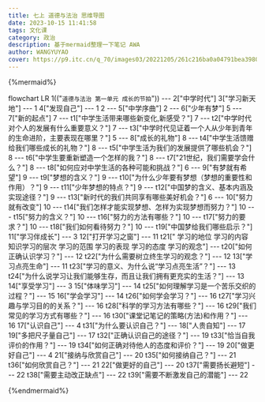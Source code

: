 ```yaml
---
title: 七上 道德与法治 思维导图
date: 2023-10-15 11:41:58
tags: 文化课
category: 政治
description: 基于mermaid整理一下笔记 AWA
author: WANGYUYAO
cover: https://p9.itc.cn/q_70/images03/20221205/261c216ba0a04791bea3980fcc84800e.png
---
```


{%mermaid%}

flowchart LR
1(("`
道德与法治
第一单元
成长的节拍
`")) --- 2["中学时代"]
3["学习新天地"] --- 1
4["发现自己"] --- 1
2 --- 5["中学序曲"]
2 --- 6["少年有梦"]
5 --- 7["新的起点"]
7 --- t1["中学生活带来哪些新变化,新感受？"]
7 --- t2["中学时代对个人的发展有什么重要意义？"]
7 --- t3["中学时代见证着一个人从少年到青年的生命进阶，主要表现在哪里？"]
5 --- 8["成长的礼物"]
8 --- t4["中学生活馈赠给我们哪些成长的礼物？"]
8 --- t5["中学生活为我们的发展提供了哪些机会？"]
8 --- t6["中学生要重新塑造一个怎样的我？"]
8 --- t7["21世纪，我们需要学会什么？"]
8 --- t8["如何应对中学生活的各种可能和挑战？"]
6 --- 9["有梦就有希望"]
9 --- t9["梦想的含义？"]
9 --- t10["为什么少年要有梦想（梦想的重要性和作用）？"]
9 --- t11["少年梦想的特点？"]
9 --- t12["中国梦的含义、基本内涵及实现途径？"]
9 --- t13["新时代的我们共同享有哪些美好机会？"]
6 --- 10["努力就有改变"]
10 --- t14["我们怎样才能实现梦想、怎样为实现梦想而努力？"]
10 --- t15["努力的含义？"]
10 --- t16["努力的方法有哪些？"]
10 --- t17["努力的要求？"]
10 --- t18["我们如何看待努力？"]
10 --- t19["中国梦给我们哪些启示？"]
11["学习伴成长"] --- 3
12["打开学习之窗"] --- 11
t21["
学习的地位
学习的内容
知识学习的层次
学习的范围
学习的表现
学习的态度
学习的观念"] --- t20["如何正确认识学习？"] --- 12
t22["为什么需要树立终生学习的观念？"] --- 12
13["学习点亮生命"] --- 11
t23["学习的意义、为什么说“学习点亮生活”？"] --- 13
t24["为什么说学习让我们能够生存，而且让我们拥有更充实的生活？"] --- 13
14["享受学习"] --- 3
15["体味学习"] --- 14
t25["如何理解学习是一个苦乐交织的过程？"] --- 15
16["学会学习"] --- 14
t26["如何学会学习？"] --- 16 
t27["学习兴趣与学习目的的关系？"] --- 16
t28["科学的学习方法有哪些？"] --- 16
t29["我们常见的学习方式有哪些？"] --- 16
t30["课堂记笔记的策略(方法)和作用？"] --- 16
17["认识自己"] --- 4
t31["为什么要认识自己？"] --- 18["人贵自知"] --- 17
19["多把尺子量自己"] --- 17
t32["正确认识自己的途径？"] --- 19
t33["恰当自我评价的作用？"] --- 19
t34["如何正确对待他人的态度和评价？"] --- 19
20["做更好自己"] --- 4
21["接纳与欣赏自己"] --- 20
t35["如何接纳自己？"] --- 21
t36["如何欣赏自己？"] --- 21
22["做更好的自己"] --- 20
t37["需要扬长避短"] --- 22
t38["需要主动改正缺点"] --- 22
t39["需要不断激发自己的潜能"] --- 22

{%endmermaid%}
